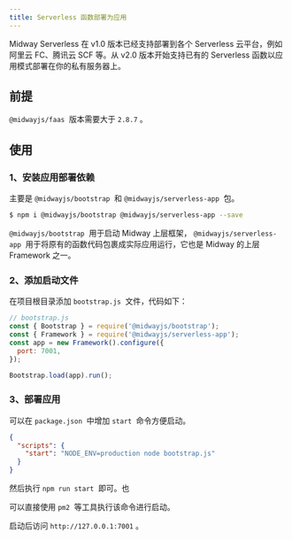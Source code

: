 ```yaml
---
title: Serverless 函数部署为应用
---
```


Midway Serverless 在 v1.0 版本已经支持部署到各个 Serverless 云平台，例如阿里云 FC、腾讯云 SCF 等。从 v2.0 版本开始支持已有的 Serverless 函数以应用模式部署在你的私有服务器上。

## 前提

`@midwayjs/faas`  版本需要大于 `2.8.7` 。

## 使用

####

### 1、安装应用部署依赖

主要是 `@midwayjs/bootstrap`  和 `@midwayjs/serverless-app`  包。

```bash
$ npm i @midwayjs/bootstrap @midwayjs/serverless-app --save
```

`@midwayjs/bootstrap`  用于启动 Midway 上层框架， `@midwayjs/serverless-app`  用于将原有的函数代码包裹成实际应用运行，它也是 Midway 的上层 Framework 之一。

### 2、添加启动文件

在项目根目录添加 `bootstrap.js`  文件，代码如下：

```javascript
// bootstrap.js
const { Bootstrap } = require('@midwayjs/bootstrap');
const { Framework } = require('@midwayjs/serverless-app');
const app = new Framework().configure({
  port: 7001,
});

Bootstrap.load(app).run();
```

### 3、部署应用

可以在 `package.json`  中增加 `start`  命令方便启动。

```json
{
  "scripts": {
    "start": "NODE_ENV=production node bootstrap.js"
  }
}
```

然后执行 `npm run start`  即可。也

可以直接使用 `pm2`  等工具执行该命令进行启动。

启动后访问 `http://127.0.0.1:7001` 。

